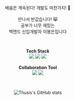 
<p align="center">
배움은 계속된다! 개발도 마찬가지! 🎈<br>
<br>  
만나서 반갑습니다! 😸<br>
공부가 너무 재밌는<br>
백엔드 신입개발자 이봉은입니다
</p>

<br>

<p align="center">
<Strong>Tech Stack</Strong><br>
<img src="https://img.shields.io/badge/JAVA-007396?style=flat-square&logo=java&logoColor=white"> 
<img src="https://img.shields.io/badge/Spring-6DB33F?style=flat-square&logo=Spring&logoColor=white"/>  
<img src="https://img.shields.io/badge/Oracle-FF8000?style=flat-square&logo=Oracle&logoColor=white"/>
<br><br>
<Strong>Collaboration Tool</Strong><br>
<img src="https://img.shields.io/badge/GitHub-181717?style=flat-square&logo=Github&logoColor=white"/>
<img src="https://img.shields.io/badge/Notion-000000?style=flat-square&logo=notion&logoColor=white">
</p>

<br>
<div align="center">

![Thusis's GitHub stats](https://github-readme-stats.vercel.app/api?username=thusis&show_icons=true&theme=transparent)

</div>
<br>
<!--
**thusis/thusis** is a ✨ _special_ ✨ repository because its `README.md` (this file) appears on your GitHub profile.

Here are some ideas to get you started:

- 🔭 I’m currently working on ...
- 🌱 I’m currently learning ...
- 👯 I’m looking to collaborate on ...
- 🤔 I’m looking for help with ...
- 💬 Ask me about ...
- 📫 How to reach me: ...
- 😄 Pronouns: ...
- ⚡ Fun fact: ...
-->
